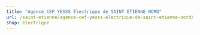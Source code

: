 ```yaml
---
title: "Agence CEF YESSS Électrique de SAINT ETIENNE NORD"
url: /saint-etienne/agence-cef-yesss-electrique-de-saint-etienne-nord/
shop: électrique
---
```

